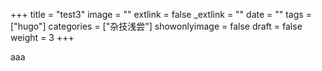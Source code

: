 +++
title = "test3"
image = ""
extlink = false
_extlink = ""
date = ""
tags = ["hugo"]
categories = ["杂技浅尝"]
showonlyimage = false
draft = false
weight = 3
+++

aaa